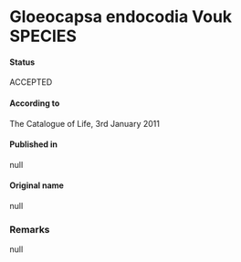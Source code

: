 Gloeocapsa endocodia Vouk SPECIES
=======

#### Status
ACCEPTED

#### According to
The Catalogue of Life, 3rd January 2011

#### Published in
null

#### Original name
null

### Remarks
null